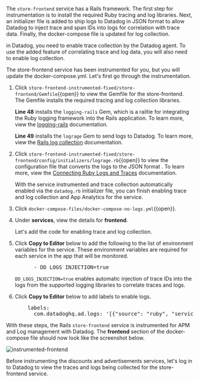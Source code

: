 The `store-frontend` service has a Rails framework. The first step for instrumentation is to install the required Ruby tracing and log libraries. Next, an initializer file is added to ship logs to Datadog in JSON format to allow Datadog to inject trace and span IDs into logs for correlation with trace data. Finally, the docker-compose file is updated for log collection. 

in Datadog, you need to enable trace collection by the Datadog agent. To use the added feature of correlating trace and log data, you will also need to enable log collection. 

The store-frontend service has been instrumented for you, but you will update the docker-compose.yml. Let's first go through the instrumentation.

1. Click `store-frontend-instrumented-fixed/store-frontend/Gemfile`{{open}} to view the Gemfile for the store-frontend. The Gemfile installs the required tracing and log collection libraries.

    **Line 48** installs the `logging-rails` Gem, which is a railtie for integrating the Ruby logging framework into the Rails application. To learn more, view the <a href="https://github.com/TwP/logging-rails" target="_blank">logging-rails</a> documentation. 

    **Line 49** installs the `lograge` Gem to send logs to Datadog. To learn more, view the <a href="https://docs.datadoghq.com/logs/log_collection/ruby/#setup" target="_blank"> Rails log collection</a> documentation.

2. Click `store-frontend-instrumented-fixed/store-frontend/config/initializers/lograge.rb`{{open}} to view the configuration file that converts the logs to the JSON format . To learn more, view the <a href="https://docs.datadoghq.com/tracing/connect_logs_and_traces/ruby/?tab=lograge#automatic-trace-id-injection" target="_blank">Connecting Ruby Logs and Traces</a> documentation. <p> With the service instrumented and trace collection automatically enabled via the `datadog.rb` initializer file, you can finish enabling trace  and log collection and App Analytics for the service.

3. Click `docker-compose-files/docker-compose-no-logs.yml`{{open}}.

4. Under **services**, view the details for **frontend**. <p> Let's add the code for enabling trace and log collection.

5. Click **Copy to Editor** below to add the following to the list of environment variables for the service. These environment variables are required for each service in the app that will be monitored. 

    <pre class="file" data-filename="docker-compose-no-logs.yml" data-target="insert" data-marker="# add frontend env variables">
         - DD_LOGS_INJECTION=true</pre> 
    
    `DD_LOGS_INJECTION=true` enables automatic injection of trace IDs into the logs from the supported logging libraries to correlate traces and logs. 

8. Click **Copy to Editor** below to add labels to enable logs.

    <pre class="file" data-filename="docker-compose-no-logs.yml" data-target="insert" data-marker="# add frontend log labels">
       labels:
         com.datadoghq.ad.logs: '[{"source": "ruby", "service": "store-frontend"}]'</pre> 

With these steps, the Rails `store-frontend` service is instrumented for APM and Log management with Datadog. The **frontend** section of the docker-compose file should now look like the screenshot below. <p> ![instrumented-frontend](collectlogsapp/assets/instrumented-frontend.png) 

Before instrumenting the discounts and advertisements services, let's log in to Datadog to view the traces and logs being collected for the store-frontend service. 